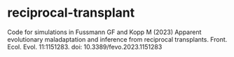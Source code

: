 # reciprocal-transplant
Code for simulations in Fussmann GF and Kopp M (2023) Apparent evolutionary maladaptation and inference from reciprocal transplants. Front. Ecol. Evol. 11:1151283. doi: 10.3389/fevo.2023.1151283
